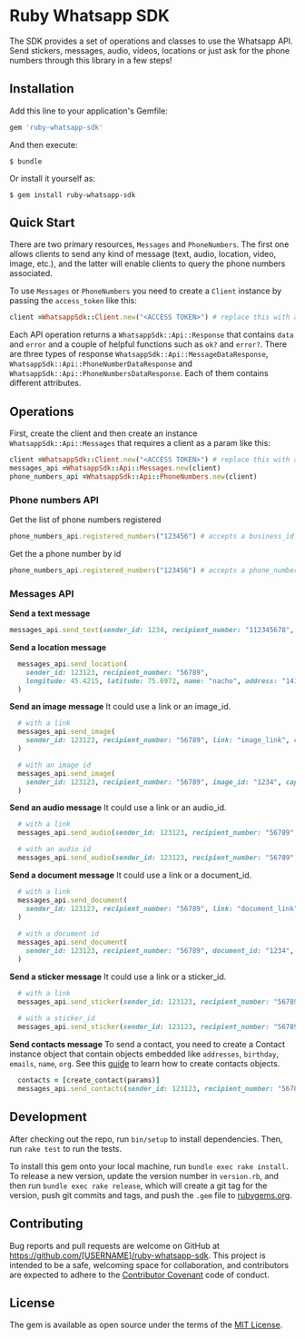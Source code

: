 # Ruby Whatsapp SDK

The SDK provides a set of operations and classes to use the Whatsapp API.
Send stickers, messages, audio, videos, locations or just ask for the phone numbers through this library in a few steps!

## Installation

Add this line to your application's Gemfile:

```ruby
gem 'ruby-whatsapp-sdk'
```

And then execute:

    $ bundle

Or install it yourself as:

    $ gem install ruby-whatsapp-sdk

## Quick Start

There are two primary resources, `Messages` and `PhoneNumbers`. The first one allows clients to send any kind of message (text, audio, location, video, image, etc.), and the latter will enable clients to query the phone numbers associated.

To use `Messages` or `PhoneNumbers` you need to create a `Client` instance by passing the `access_token` like this:

```ruby
client =WhatsappSdk::Client.new("<ACCESS TOKEN>") # replace this with a valid 
```

Each API operation returns a `WhatsappSdk::Api::Response` that contains `data` and `error` and a couple of helpful functions such as `ok?` and `error?`. There are three types of response `WhatsappSdk::Api::MessageDataResponse`, `WhatsappSdk::Api::PhoneNumberDataResponse` and `WhatsappSdk::Api::PhoneNumbersDataResponse`. Each of them contains different attributes.

## Operations
First, create the client and then create an instance `WhatsappSdk::Api::Messages` that requires a client as a param like this:

```ruby
client =WhatsappSdk::Client.new("<ACCESS TOKEN>") # replace this with a valid access_token
messages_api =WhatsappSdk::Api::Messages.new(client)
phone_numbers_api =WhatsappSdk::Api::PhoneNumbers.new(client)
```

### Phone numbers API
Get the list of phone numbers registered
```ruby
phone_numbers_api.registered_numbers("123456") # accepts a business_id
```

Get the a phone number by id
```ruby
phone_numbers_api.registered_numbers("123456") # accepts a phone_number_id
```

### Messages API

**Send a text message**

```ruby
messages_api.send_text(sender_id: 1234, recipient_number: "112345678", message: "hola")
```

**Send a location message**

```ruby
  messages_api.send_location(
    sender_id: 123123, recipient_number: "56789", 
    longitude: 45.4215, latitude: 75.6972, name: "nacho", address: "141 cooper street"
  )
```

**Send an image message**
It could use a link or an image_id.
```ruby
  # with a link 
  messages_api.send_image(
    sender_id: 123123, recipient_number: "56789", link: "image_link", caption: "Ignacio Chiazzo Profile"
  )

  # with an image id 
  messages_api.send_image(
    sender_id: 123123, recipient_number: "56789", image_id: "1234", caption: "Ignacio Chiazzo Profile"
  )
```

**Send an audio message**
It could use a link or an audio_id.
```ruby
  # with a link 
  messages_api.send_audio(sender_id: 123123, recipient_number: "56789", link: "audio_link")

  # with an audio id 
  messages_api.send_audio(sender_id: 123123, recipient_number: "56789", audio_id: "1234")
```

**Send a document message**
It could use a link or a document_id.
```ruby
  # with a link 
  messages_api.send_document(
    sender_id: 123123, recipient_number: "56789", link: "document_link", caption: "Ignacio Chiazzo"
  )
  
  # with a document id 
  messages_api.send_document(
    sender_id: 123123, recipient_number: "56789", document_id: "1234", caption: "Ignacio Chiazzo"
  )
```

**Send a sticker message**
It could use a link or a sticker_id.
```ruby
  # with a link 
  messages_api.send_sticker(sender_id: 123123, recipient_number: "56789", link: "link")
  
  # with a sticker_id
  messages_api.send_sticker(sender_id: 123123, recipient_number: "56789", sticker_id: "1234")
```

**Send contacts message**
To send a contact, you need to create a Contact instance object that contain objects embedded like 
`addresses`, `birthday`, `emails`, `name`, `org`. See this [guide](/test/contact_helper.rb) to learn how to create contacts objects.

```ruby
  contacts = [create_contact(params)]
  messages_api.send_contacts(sender_id: 123123, recipient_number: "56789", contacts: contacts)
```

## Development

After checking out the repo, run `bin/setup` to install dependencies. Then, run `rake test` to run the tests.

To install this gem onto your local machine, run `bundle exec rake install`. To release a new version, update the version number in `version.rb`, and then run `bundle exec rake release`, which will create a git tag for the version, push git commits and tags, and push the `.gem` file to [rubygems.org](https://rubygems.org).

## Contributing

Bug reports and pull requests are welcome on GitHub at https://github.com/[USERNAME]/ruby-whatsapp-sdk. This project is intended to be a safe, welcoming space for collaboration, and contributors are expected to adhere to the [Contributor Covenant](http://contributor-covenant.org) code of conduct.

## License

The gem is available as open source under the terms of the [MIT License](https://opensource.org/licenses/MIT).
